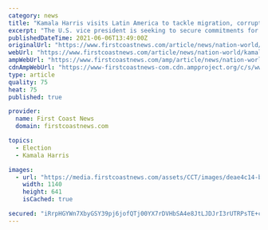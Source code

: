 ```yaml
---
category: news
title: "Kamala Harris visits Latin America to tackle migration, corruption"
excerpt: "The U.S. vice president is seeking to secure commitments for greater cooperation on border security and economic investment."
publishedDateTime: 2021-06-06T13:49:00Z
originalUrl: "https://www.firstcoastnews.com/article/news/nation-world/kamala-harris-latin-america-tackle-migration-corruption/507-dee8b053-128d-4357-8360-3ea3447d495b"
webUrl: "https://www.firstcoastnews.com/article/news/nation-world/kamala-harris-latin-america-tackle-migration-corruption/507-dee8b053-128d-4357-8360-3ea3447d495b"
ampWebUrl: "https://www.firstcoastnews.com/amp/article/news/nation-world/kamala-harris-latin-america-tackle-migration-corruption/507-dee8b053-128d-4357-8360-3ea3447d495b"
cdnAmpWebUrl: "https://www-firstcoastnews-com.cdn.ampproject.org/c/s/www.firstcoastnews.com/amp/article/news/nation-world/kamala-harris-latin-america-tackle-migration-corruption/507-dee8b053-128d-4357-8360-3ea3447d495b"
type: article
quality: 75
heat: 75
published: true

provider:
  name: First Coast News
  domain: firstcoastnews.com

topics:
  - Election
  - Kamala Harris

images:
  - url: "https://media.firstcoastnews.com/assets/CCT/images/deae4c14-bdfb-4eec-b216-6a034ce8823d/deae4c14-bdfb-4eec-b216-6a034ce8823d_1140x641.jpg"
    width: 1140
    height: 641
    isCached: true

secured: "iRrpHGYWn7XbyGSY39pj6jofQTj00YX7rDVHbSA4e8JtLJDJrI3rUTRPsTE+cEHIYdW+3+Enhe9W8UAVEwW7kXopG0x9ZajjxXHfcNFYll1ucvLXnRfF7e+ZXSJv5JKTA5vsaTI5CtykNuJJDO/z7ilZQ5u94rM3qXlBLym0bzGImHem8HfniFbTY3lZ/6GJq46JoHpTJEGIqjGfYxD0phtlFZpTVPmS7hb8swzkaGePXV5oFeeVIFoSI7sbyCRcw5GL7b6+j7xHG975/ShFBFrmhmliLPtX8CSZAu0lFL9HJbALKXYCNXz6eIBo36wglaNoGAvBSb8oyNeocaqh3xOhNmFcPlnx90fLMuIS2hQ=;pNQNuLb5zzHs/E10KVrKlg=="
---
```


